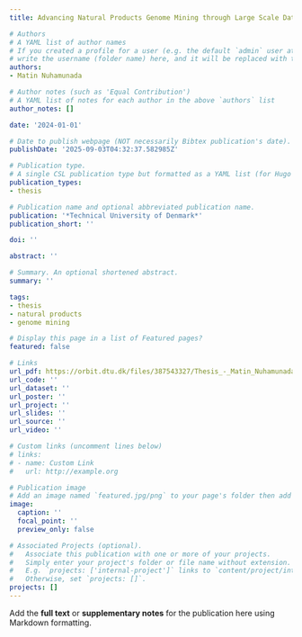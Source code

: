```yaml
---
title: Advancing Natural Products Genome Mining through Large Scale Data-Driven Approaches

# Authors
# A YAML list of author names
# If you created a profile for a user (e.g. the default `admin` user at `content/authors/admin/`), 
# write the username (folder name) here, and it will be replaced with their full name and linked to their profile.
authors:
- Matin Nuhamunada

# Author notes (such as 'Equal Contribution')
# A YAML list of notes for each author in the above `authors` list
author_notes: []

date: '2024-01-01'

# Date to publish webpage (NOT necessarily Bibtex publication's date).
publishDate: '2025-09-03T04:32:37.582985Z'

# Publication type.
# A single CSL publication type but formatted as a YAML list (for Hugo requirements).
publication_types:
- thesis

# Publication name and optional abbreviated publication name.
publication: '*Technical University of Denmark*'
publication_short: ''

doi: ''

abstract: ''

# Summary. An optional shortened abstract.
summary: ''

tags:
- thesis
- natural products
- genome mining

# Display this page in a list of Featured pages?
featured: false

# Links
url_pdf: https://orbit.dtu.dk/files/387543327/Thesis_-_Matin_Nuhamunada.pdf
url_code: ''
url_dataset: ''
url_poster: ''
url_project: ''
url_slides: ''
url_source: ''
url_video: ''

# Custom links (uncomment lines below)
# links:
# - name: Custom Link
#   url: http://example.org

# Publication image
# Add an image named `featured.jpg/png` to your page's folder then add a caption below.
image:
  caption: ''
  focal_point: ''
  preview_only: false

# Associated Projects (optional).
#   Associate this publication with one or more of your projects.
#   Simply enter your project's folder or file name without extension.
#   E.g. `projects: ['internal-project']` links to `content/project/internal-project/index.md`.
#   Otherwise, set `projects: []`.
projects: []
---
```


Add the **full text** or **supplementary notes** for the publication here using Markdown formatting.

